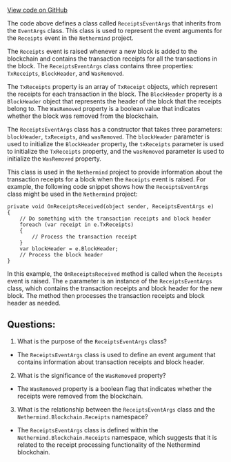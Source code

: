 [View code on GitHub](https://github.com/NethermindEth/nethermind/src/Nethermind/Nethermind.Blockchain/Receipts/ReceiptsEventArgs.cs)

The code above defines a class called `ReceiptsEventArgs` that inherits from the `EventArgs` class. This class is used to represent the event arguments for the `Receipts` event in the `Nethermind` project. 

The `Receipts` event is raised whenever a new block is added to the blockchain and contains the transaction receipts for all the transactions in the block. The `ReceiptsEventArgs` class contains three properties: `TxReceipts`, `BlockHeader`, and `WasRemoved`. 

The `TxReceipts` property is an array of `TxReceipt` objects, which represent the receipts for each transaction in the block. The `BlockHeader` property is a `BlockHeader` object that represents the header of the block that the receipts belong to. The `WasRemoved` property is a boolean value that indicates whether the block was removed from the blockchain.

The `ReceiptsEventArgs` class has a constructor that takes three parameters: `blockHeader`, `txReceipts`, and `wasRemoved`. The `blockHeader` parameter is used to initialize the `BlockHeader` property, the `txReceipts` parameter is used to initialize the `TxReceipts` property, and the `wasRemoved` parameter is used to initialize the `WasRemoved` property.

This class is used in the `Nethermind` project to provide information about the transaction receipts for a block when the `Receipts` event is raised. For example, the following code snippet shows how the `ReceiptsEventArgs` class might be used in the `Nethermind` project:

```
private void OnReceiptsReceived(object sender, ReceiptsEventArgs e)
{
    // Do something with the transaction receipts and block header
    foreach (var receipt in e.TxReceipts)
    {
        // Process the transaction receipt
    }
    var blockHeader = e.BlockHeader;
    // Process the block header
}
```

In this example, the `OnReceiptsReceived` method is called when the `Receipts` event is raised. The `e` parameter is an instance of the `ReceiptsEventArgs` class, which contains the transaction receipts and block header for the new block. The method then processes the transaction receipts and block header as needed.
## Questions: 
 1. What is the purpose of the `ReceiptsEventArgs` class?
- The `ReceiptsEventArgs` class is used to define an event argument that contains information about transaction receipts and block header.

2. What is the significance of the `WasRemoved` property?
- The `WasRemoved` property is a boolean flag that indicates whether the receipts were removed from the blockchain.

3. What is the relationship between the `ReceiptsEventArgs` class and the `Nethermind.Blockchain.Receipts` namespace?
- The `ReceiptsEventArgs` class is defined within the `Nethermind.Blockchain.Receipts` namespace, which suggests that it is related to the receipt processing functionality of the Nethermind blockchain.